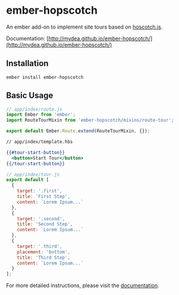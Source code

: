# ember-hopscotch

An ember add-on to implement site tours based on
[hoscotch.js](http://linkedin.github.io/hopscotch).

Documentation: [http://mydea.github.io/ember-hopscotch/](http://mydea.github.io/ember-hopscotch/)

## Installation

`ember install ember-hopscotch`

## Basic Usage

```js
// app/index/route.js
import Ember from 'ember';
import RouteTourMixin from 'ember-hopscotch/mixins/route-tour';

export default Ember.Route.extend(RouteTourMixin, {});
```

```handlebars
// app/index/template.hbs

{{#tour-start-button}}
  <button>Start Tour</button>
{{/tour-start-button}}
```

```js
// app/index/tour.js
export default [
  {
    target: '.first',
    title: 'First Step',
    content: `Lorem Ipsum...`
  },
  {
    target: '.second',
    title: 'Second Step',
    content: `Lorem Ipsum...`
  },
  {
    target: '.third',
    placement: 'bottom',
    title: 'Third Step',
    content: `Lorem Ipsum...`
  }
];
```

For more detailed instructions, please visit the [documentation](http://mydea.github.io/ember-hopscotch/).
